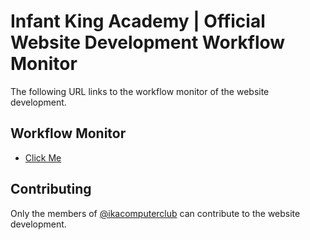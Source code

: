 
# Infant King Academy | Official Website Development Workflow Monitor

The following URL links to the workflow monitor of the website development.




## Workflow Monitor

- [Click Me](https://github.com/users/vonn1006/projects/2)



## Contributing

Only the members of [@ikacomputerclub](https://facebook.com/ikacomputerclub) can contribute to the website development.
